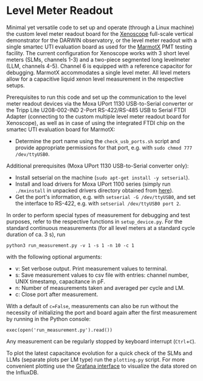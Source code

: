 # Level Meter Readout

Minimal yet versatile code to set up and operate (through a Linux machine) the custom level meter readout board for the 
[Xenoscope](https://arxiv.org/abs/2105.13829) full-scale vertical demonstrator for the DARWIN observatory, or the 
level meter readout with a single smartec UTI evaluation board as used for the 
[MarmotX](https://www.physik.uzh.ch/en/groups/baudis/Research/Experiments-at-UZH.html) PMT testing facility. 
The current configuration for Xenoscope works with 3 short level meters (SLMs, channels 1-3) and a two-piece segmented 
long levelmeter (LLM, channels 4-5). Channel 6 is equipped with a reference capacitor for debugging. 
MarmotX accommodates a single level meter. All level meters allow for a capacitive liquid xenon level measurement 
in the respective setups. 

Prerequisites to run this code and set up the communication to the level meter readout devices via the 
Moxa UPort 1130 USB-to-Serial converter or the Tripp Lite U208-002-IND 2-Port RS-422/RS-485 USB to Serial FTDI Adapter 
(connecting to the custom multiple level meter readout board for Xenoscope), 
as well as in case of using the integrated FTDI chip on the smartec UTI evaluation board for MarmotX:

- Determine the port name using the `check_usb_ports.sh` script and provide appropriate permissions for that port, 
  e.g. with `sudo chmod 777 /dev/ttyUSB0`.

Additional prerequisites (Moxa UPort 1130 USB-to-Serial converter only):

- Install setserial on the machine (`sudo apt-get install -y setserial`).
- Install and load drivers for Moxa UPort 1100 series (simply run `./mxinstall` in unpacked drivers directory 
  obtained from [here](https://www.moxa.com/en/products/industrial-edge-connectivity/usb-to-serial-converters-usb-hubs/usb-to-serial-converters/uport-1100-series#resources)).
- Get the port's information, e.g. with `setserial -G /dev/ttyUSB0`, and set the interface to RS-422,
  e.g. with `setserial /dev/ttyUSB0 port 2`.

In order to perform special types of measurement for debugging and test purposes, refer to the respective 
functions in `setup_device.py`. For the standard continuous measurements (for all level meters at a standard 
cycle duration of ca. 3 s), run 

```
python3 run_measurement.py -v 1 -s 1 -n 10 -c 1
```

with the following optional arguments: 

- v: Set verbose output. Print measurement values to terminal.
- s: Save measurement values to csv file with entries: channel number, UNIX timestamp, capacitance in pF.
- n: Number of measurements taken and averaged per cycle and LM.
- c: Close port after measurement.

With a default of `c=False`, measurements can also be run without the necessity of 
initializing the port and board again after the first measurement by running 
in the Python console:

```
exec(open('run_measurement.py').read())
```

Any measurement can be regularly stopped by keyboard interrupt (`Ctrl`+`C`).

To plot the latest capacitance evolution for a quick check of the SLMs and LLMs (separate plots per LM type) 
run the `plotting.py` script. For more convenient plotting use the 
[Grafana interface](https://xenoscope-sc.physik.uzh.ch/grafana/dashboards) to visualize the data stored 
on the InfluxDB. 
